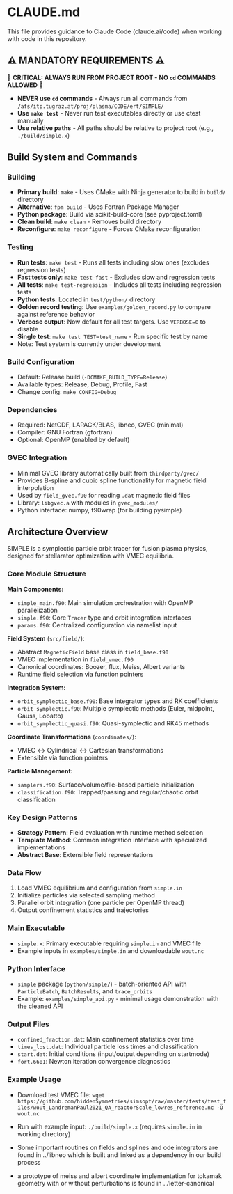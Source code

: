 # CLAUDE.md

This file provides guidance to Claude Code (claude.ai/code) when working with code in this repository.

## ⚠️ MANDATORY REQUIREMENTS ⚠️

**🚨 CRITICAL: ALWAYS RUN FROM PROJECT ROOT - NO `cd` COMMANDS ALLOWED 🚨**

- **NEVER use `cd` commands** - Always run all commands from `/afs/itp.tugraz.at/proj/plasma/CODE/ert/SIMPLE/`
- **Use `make test`** - Never run test executables directly or use ctest manually
- **Use relative paths** - All paths should be relative to project root (e.g., `./build/simple.x`)

## Build System and Commands

### Building
- **Primary build**: `make` - Uses CMake with Ninja generator to build in `build/` directory
- **Alternative**: `fpm build` - Uses Fortran Package Manager
- **Python package**: Build via scikit-build-core (see pyproject.toml)
- **Clean build**: `make clean` - Removes build directory
- **Reconfigure**: `make reconfigure` - Forces CMake reconfiguration

### Testing
- **Run tests**: `make test` - Runs all tests including slow ones (excludes regression tests)
- **Fast tests only**: `make test-fast` - Excludes slow and regression tests
- **All tests**: `make test-regression` - Includes all tests including regression tests
- **Python tests**: Located in `test/python/` directory
- **Golden record testing**: Use `examples/golden_record.py` to compare against reference behavior
- **Verbose output**: Now default for all test targets. Use `VERBOSE=0` to disable
- **Single test**: `make test TEST=test_name` - Run specific test by name
- Note: Test system is currently under development

### Build Configuration
- Default: Release build (`-DCMAKE_BUILD_TYPE=Release`)
- Available types: Release, Debug, Profile, Fast
- Change config: `make CONFIG=Debug`

### Dependencies
- Required: NetCDF, LAPACK/BLAS, libneo, GVEC (minimal)
- Compiler: GNU Fortran (gfortran)
- Optional: OpenMP (enabled by default)

### GVEC Integration
- Minimal GVEC library automatically built from `thirdparty/gvec/`
- Provides B-spline and cubic spline functionality for magnetic field interpolation
- Used by `field_gvec.f90` for reading `.dat` magnetic field files
- Library: `libgvec.a` with modules in `gvec_modules/`
- Python interface: numpy, f90wrap (for building pysimple)

## Architecture Overview

SIMPLE is a symplectic particle orbit tracer for fusion plasma physics, designed for stellarator optimization with VMEC equilibria.

### Core Module Structure

**Main Components:**
- `simple_main.f90`: Main simulation orchestration with OpenMP parallelization
- `simple.f90`: Core `Tracer` type and orbit integration interfaces
- `params.f90`: Centralized configuration via namelist input

**Field System** (`src/field/`):
- Abstract `MagneticField` base class in `field_base.f90`
- VMEC implementation in `field_vmec.f90`
- Canonical coordinates: Boozer, flux, Meiss, Albert variants
- Runtime field selection via function pointers

**Integration System:**
- `orbit_symplectic_base.f90`: Base integrator types and RK coefficients
- `orbit_symplectic.f90`: Multiple symplectic methods (Euler, midpoint, Gauss, Lobatto)
- `orbit_symplectic_quasi.f90`: Quasi-symplectic and RK45 methods

**Coordinate Transformations** (`coordinates/`):
- VMEC ↔ Cylindrical ↔ Cartesian transformations
- Extensible via function pointers

**Particle Management:**
- `samplers.f90`: Surface/volume/file-based particle initialization
- `classification.f90`: Trapped/passing and regular/chaotic orbit classification

### Key Design Patterns

- **Strategy Pattern**: Field evaluation with runtime method selection
- **Template Method**: Common integration interface with specialized implementations
- **Abstract Base**: Extensible field representations

### Data Flow
1. Load VMEC equilibrium and configuration from `simple.in`
2. Initialize particles via selected sampling method
3. Parallel orbit integration (one particle per OpenMP thread)
4. Output confinement statistics and trajectories

### Main Executable
- `simple.x`: Primary executable requiring `simple.in` and VMEC file
- Example inputs in `examples/simple.in` and downloadable `wout.nc`

### Python Interface
- `simple` package (`python/simple/`) - batch-oriented API with `ParticleBatch`, `BatchResults`, and `trace_orbits`
- Example: `examples/simple_api.py` - minimal usage demonstration with the cleaned API

### Output Files
- `confined_fraction.dat`: Main confinement statistics over time
- `times_lost.dat`: Individual particle loss times and classification
- `start.dat`: Initial conditions (input/output depending on startmode)
- `fort.6601`: Newton iteration convergence diagnostics

### Example Usage
- Download test VMEC file: `wget https://github.com/hiddenSymmetries/simsopt/raw/master/tests/test_files/wout_LandremanPaul2021_QA_reactorScale_lowres_reference.nc -O wout.nc`
- Run with example input: `./build/simple.x` (requires `simple.in` in working directory)

- Some important routines on fields and splines and ode integrators are found in ../libneo which is built and linked as a dependency in our build process
- a prototype of meiss and albert coordinate implementation for tokamak geometry with or without perturbations is found in ../letter-canonical
